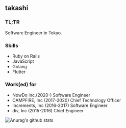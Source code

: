 ## takashi

### TL;TR

Software Engineer in Tokyo.

### Skills

- Ruby on Rails
- JavaScript
- Golang
- Flutter

### Work(ed) for

- NowDo Inc.(2020-) Software Engineer
- CAMPFIRE, Inc (2017-2020) Chief Technology Officer
- Increments, Inc (2016-2017) Software Engineer
- div, Inc (2015-2016) Chief Engineer


![Anurag's github stats](https://github-readme-stats.vercel.app/api?username=takashi&count_private=true)
